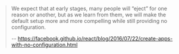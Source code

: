 > We expect that at early stages, many people will “eject” for one reason or another, but as we learn from them, we will make the default setup more and more compelling while still providing no configuration.
>
>-- https://facebook.github.io/react/blog/2016/07/22/create-apps-with-no-configuration.html
